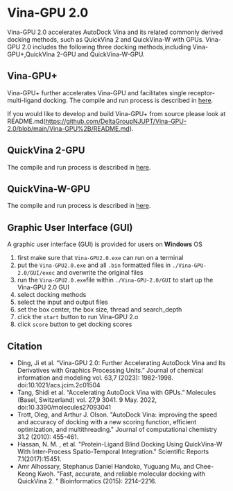 # Vina-GPU 2.0
Vina-GPU 2.0 accelerates AutoDock Vina and its related commonly derived docking methods, such as QuickVina 2 and QuickVina-W with GPUs.
Vina-GPU 2.0 includes the following three docking methods,including Vina-GPU+,QuickVina 2-GPU and QuickVina-W-GPU.

## Vina-GPU+
Vina-GPU+ further accelerates Vina-GPU and facilitates single receptor-multi-ligand docking.
The compile and run process is described in [here](https://github.com/DeltaGroupNJUPT/Vina-GPU-2.0/tree/main/Vina-GPU%2B).

If you would like to develop and build Vina-GPU+ from source please look at README.md(https://github.com/DeltaGroupNJUPT/Vina-GPU-2.0/blob/main/Vina-GPU%2B/README.md).

## QuickVina 2-GPU
The compile and run process is described in [here](https://github.com/DeltaGroupNJUPT/QuickVina2-GPU).

## QuickVina-W-GPU
The compile and run process is described in [here](https://github.com/DeltaGroupNJUPT/QVina-W-GPU).

## Graphic User Interface (GUI)
A graphic user interface (GUI) is provided for users on **Windows** OS
1. first make sure that  `Vina-GPU2.0.exe` can run on a terminal
2. put the `Vina-GPU2.0.exe` and all `.bin` formatted files in `./Vina-GPU-2.0/GUI/exec` and overwrite the original files
3. run the `Vina-GPU2.0.exe`file within  `./Vina-GPU-2.0/GUI` to start up the Vina-GPU 2.0 GUI
4. select docking methods
5. select the input and output files
6. set the box center, the box size, thread and search_depth
7. click the `start` button to run Vina-GPU 2.o
8. click `score` button to get docking scores

## Citation
* Ding, Ji et al. “Vina-GPU 2.0: Further Accelerating AutoDock Vina and Its Derivatives with Graphics Processing Units.” Journal of chemical information and modeling vol. 63,7 (2023): 1982-1998. doi:10.1021/acs.jcim.2c01504
* Tang, Shidi et al. “Accelerating AutoDock Vina with GPUs.” Molecules (Basel, Switzerland) vol. 27,9 3041. 9 May. 2022, doi:10.3390/molecules27093041
* Trott, Oleg, and Arthur J. Olson. "AutoDock Vina: improving the speed and accuracy of docking with a new scoring function, efficient optimization, and multithreading." Journal of computational chemistry 31.2 (2010): 455-461.
* Hassan, N. M. , et al. "Protein-Ligand Blind Docking Using QuickVina-W With Inter-Process Spatio-Temporal Integration." Scientific Reports 7.1(2017):15451.
* Amr Alhossary, Stephanus Daniel Handoko, Yuguang Mu, and Chee-Keong Kwoh. "Fast, accurate, and reliable molecular docking with QuickVina 2. " Bioinformatics (2015): 2214–2216.
